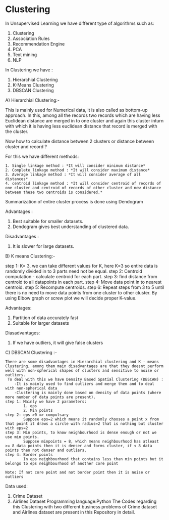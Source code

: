 # Clustering

In Unsupervised Learning we have different type of algorithms such as:

1.	Clustering
2.	Association Rules
3.	Recommendation Engine
4.	PCA
5.	Text mining
6.	NLP

In Clustering we have :

1.	Hierarchial Clustering
2.	K-Means Clustering
3.	DBSCAN Clustering

A)	Hierarchial Clustering:-

   This is mainly used for Numerical data, it is also called as bottom-up approach. In this, among all the records two records which are having less Euclidean distance are         merged in to one cluster and again this cluster inturn with which it is having less euclidean distance that record is merged with the cluster.
      
Now how to calculate distance between 2 clusters or distance between cluster and record ?

   For this we have different methods:
   
    1. Single linkage method : *It will consider minimum distance*
    2. Complete linkage method : *It will consider maximum distance*
    3. Average linkage method : *It will consider average of all distances*
    4. centroid linkage method : *It will consider centroid of records of one cluster and centroid of records of other cluster and now distance between these two centroids is considered.*
    
Summarization of entire cluster process is done using Dendogram

Advantages :
1.	Best suitable for smaller datasets.
2.	Dendogram gives best understanding of clustered data.

Disadvantages :
1.	It is slower for large datasets.

B)	K means Clustering:- 

step 1: K= 3, we can take different values for K, here K=3 so entire data is randomly divided in to 3 parts need not be equal.
step 2: Centroid computation - calculate centroid for each part.
step 3: find distance from centroid to all datapoints in each part.
step 4: Move data point in to nearest centroid.
step 5: Recompute centroids.
step 6: Repeat steps from 3 to 5 until there is no need to move data points from one cluster to other cluster.
By using Elbow graph or screw plot we will decide proper K-value.

Advantages:
1.	Partition of data accurately fast
2.	Suitable for larger datasets

Diasadvantages:
1.	If we have outliers, it will give false clusters

C)	DBSCAN Clustering :-

	There are some disadvantages in Hierarchial clustering and K - means Clustering, among them main disadvantages are that they doesnt perform well with non-spherical shapes of clusters and sensitive to noise or outliers.
     To deal with this we have Density Based Spatial Clustering (DBSCAN) :
	    -It is mainly used to find outliers and merge them and to deal with non-spherical data
	    -Clustering is mainly done based on density of data points (where more number of data points are present).
	step 1: Mainly we have 2 parameters:
	        1. eps
	        2. Min points
	step 2: eps >0 => compulsary
	        Suppose eps=2 which means it randomly chooses a point x from that point it draws a circle with radius=2 that is nothing but cluster with eps=2
	step 3: Min points, to know neighbourhood is dense enough or not we use min points.
	        Suppose minpoints = 8, which means neighbourhood has atleast >= 8 data points then it is denser and forms cluster, if < 8 data points then not denser and outliers.
	step 4: Border points
	        In eps neighbourhood that contains less than min points but it belongs to eps neighbourhood of another core point
              
	Note: If not core point and not border point then it is noise or outliers
        

Data used:
      
1)	Crime Dataset    
2)	 Airlines Dataset
Programming language:Python
The Codes regarding this Clustering with two different business problems of Crime dataset and Airlines dataset are present in this Repository in detail.


